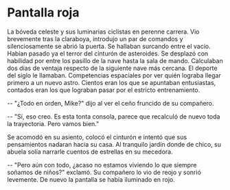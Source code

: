 # Pantalla roja

La bóveda celeste y sus luminarias ciclistas en perenne carrera. Vio brevemente
tras la claraboya, introdujo un par de comandos y silenciosamente se abrió la
puerta. Se hallaban surcando entre el vacío. Habían pasado ya el terror del
cinturón de asteroides. Se desplazó con habilidad por entre los pasillo de la
nave hasta la sala de mando. Calculaban dos días de ventaja respecto de la
siguiente nave más cercana. El deporte del siglo le llamaban. Competencias
espaciales por ver quién lograba llegar primero a un nuevo astro. Cientos eran
los que se apuntaban entusiastas, contados eran los que lograban pasar por el
estricto entrenamiento.

-- "¿Todo en orden, Mike?" dijo al ver el ceño fruncido de su compañero.

-- "Sí, eso creo. Es esta tonta consola, parece que recalculó de nuevo toda la
trayectoria. Pero vamos bien."

Se acomodó en su asiento, colocó el cinturón e intentó que sus pensamientos
nadaran hacia su casa. Al tranquilo jardín donde de chico, su abuela solía
narrarle cuentos de estrellas en su mecedora.

-- "Pero aún con todo, ¿acaso no estamos viviendo lo que siempre soñamos de
niños?" exclamó. Su compañero lo vio de reojo y sonrió levemente. De nuevo la
pantalla se había iluminado en rojo.
